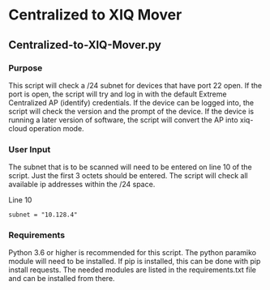 # Centralized to XIQ Mover
## Centralized-to-XIQ-Mover.py
### Purpose
This script will check a /24 subnet for devices that have port 22 open. If the port is open, the script will try and log in with the default Extreme Centralized AP (identify) credentials. If the device can be logged into, the script will check the version and the prompt of the device. If the device is running a later version of software, the script will convert the AP into xiq-cloud operation mode.

### User Input
The subnet that is to be scanned will need to be entered on line 10 of the script. Just the first 3 octets should be entered. The script will check all available ip addresses within the /24 space.

Line 10
```
subnet = "10.128.4"
```
### Requirements
Python 3.6 or higher is recommended for this script.
The python paramiko module will need to be installed. If pip is installed, this can be done with pip install requests. 
The needed modules are listed in the requirements.txt file and can be installed from there.

